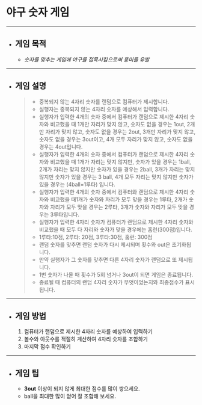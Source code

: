 # 야구 숫자 게임
-----------------------------------------------------
+ ## 게임 목적
  + *숫자를 맞추는 게임에 야구를 접목시킴으로써 흥미를 유발*
---------------------------------------------------------------------------------------------------------
+ ## 게임 설명
  >* 중복되지 않는 4자리 숫자를 랜덤으로 컴퓨터가 제시합니다.
  >* 실행자는 중복되지 않는 4자리 숫자를 예상해서 입력합니다.
  >* 실행자가 입력한 4개의 숫자 중에서 컴퓨터가 랜덤으로 제시한 4자리 숫자와 비교했을 때 1개만 자리가 맞지 않고, 숫자도 없을 경우는 1out, 2개만 자리가 맞지 않고, 숫자도 없을  경우는  2out, 3개만 자리가 맞지 않고, 숫자도 없을 경우는 3out이고, 4개 모두 자리가 맞지 않고, 숫자도 없을 경우는 4out입니다.
  >* 실행자가 입력한 4개의 숫자 중에서 컴퓨터가 랜덤으로 제시한 4자리 숫자와 비교했을 때 1개가 자리는 맞지 않지만, 숫자가 있을 경우는 1ball, 2개가 자리는 맞지 않지만 숫자가 있을 경우는 2ball, 3개가 자리는 맞지 않지만 숫자가 있을 경우는 3 ball, 4개 모두 자리는 맞지 않지만 숫자가 있을 경우는 (4ball=1루타) 입니다.
  >* 실행자가 입력한 4개의 숫자 중에서 컴퓨터와 랜덤으로 제시한 4자리 숫자와 비교했을 때1개가 숫자와 자리가 모두 맞을 경우는 1루타, 2개가 숫자와 자리가 모두 맞을 경우는  2루타, 3개가 숫자와 자리가 모두 맞을 경우는 3루타입니다.
  >* 실행자가 입력한 4자리 숫자가 컴퓨터가 랜덤으로 제시한 4자리 숫자와 비교했을 때 모두 다 자리와 숫자가 맞을 경우에는 홈런(300점)입니다.
  >* 1루타:10점, 2루타: 20점, 3루타:30점, 홈런: 300점
  >* 랜덤 숫자를 맞추면 랜덤 숫자가 다시 제시되며 횟수와 out은 초기화됩니다.
  >* 만약 실행자가 그 숫자를 맞추면 다른 4자리 숫자가 랜덤으로 또 제시됩니다.
  >* 1번 숫자가 나올 때 횟수가 5회 넘거나  3out이 되면 게임은 종료됩니다.
  >* 종료될 때 컴퓨터의 랜덤 4자리 숫자가 무엇이었는지와 최종점수가 표시됩니다.
-------------------------------------------------------------------------------------------------------
+ ## 게임 방법
  1. 컴퓨터가 랜덤으로 제시한 4자리 숫자를 예상하여 입력하기
  2. 볼수와 아웃수를 적절히 계산하여 4자리 숫자를 조합하기
  3. 마지막 점수 확인하기
-------------------------------------------------------------------------------------------------------
+ ## 게임 팁
  * **3out** 이상이 되지 않게 최대한 점수를 많이 쌓으세요.
  * ball을 최대한 많이 얻어 잘 조합해 보세요.
